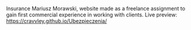 Insurance Mariusz Morawski, website made as a freelance assignment to gain first commercial experience in working with clients.
Live preview: https://cravvley.github.io/Ubezpieczenia/
